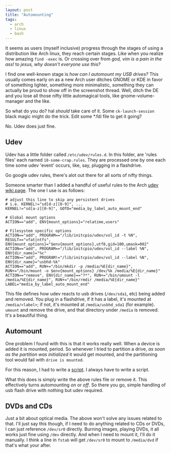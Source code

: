 ```yaml
---
layout: post
title: "Automounting"
tags:
  - arch
  - linux
  - bash
---
```


It seems as users (myself inclusive) progress through the stages of 
using a distribution like Arch linux, they reach certain stages.  Like 
when you realize how amazing `find -exec` is. Or crossing over from 
*god, vim is a pain in the ass!* to *jesus, why doesn't everyone use 
this?*

I find one well-known stage is *how can I automount my USB drives?* This 
usually comes early on as a new Arch user ditches GNOME or KDE in favor 
of something lighter, something more minimalistic, something they can 
actually be proud to show off in the screenshot thread. Well, ditch the 
DE and you lose all those nifty little automagical tools, like 
gnome-volume-manager and the like.

So what do you do? hal *should* take care of it. Some 
`ck-launch-session` black magic might do the trick. Edit some \*.fdi 
file to get it going?

No. Udev does just fine.

## Udev

Udev has a little folder called `/etc/udev/rules.d`. In this folder, are 
'rules files' each named `10-some-crap.rules`. They are processed one by 
one each time some udev 'event' occurs, like, say, plugging in a 
flashdrive.

<div class="well">
Go google udev rules, there's alot out there for all sorts of nifty 
things.
</div>

Someone smarter than I added a handful of useful rules to the Arch [udev 
wiki page][]. The one I use is as follows:

    # adjust this line to skip any persistent drives
    # i.e. KERNEL!="sd[d-z][0-9]", ...
    KERNEL!="sd[a-z][0-9]", GOTO="media_by_label_auto_mount_end"

    # Global mount options
    ACTION=="add", ENV{mount_options}="relatime,users"

    # Filesystem specific options
    ACTION=="add", PROGRAM=="/lib/initcpio/udev/vol_id -t %N", RESULT=="vfat|ntfs", ENV{mount_options}="$env{mount_options},utf8,gid=100,umask=002"
    ACTION=="add", PROGRAM=="/lib/initcpio/udev/vol_id --label %N", ENV{dir_name}="%c"
    ACTION=="add", PROGRAM!="/lib/initcpio/udev/vol_id --label %N", ENV{dir_name}="usbhd-%k"
    ACTION=="add", RUN+="/bin/mkdir -p /media/%E{dir_name}", RUN+="/bin/mount -o $env{mount_options} /dev/%k /media/%E{dir_name}"
    ACTION=="remove", ENV{dir_name}=="?*", RUN+="/bin/umount -l /media/%E{dir_name}", RUN+="/bin/rmdir /media/%E{dir_name}"
    LABEL="media_by_label_auto_mount_end"

This file defines how udev reacts to usb drives (`/dev/sda1`, etc) being 
added and removed. You plug in a flashdrive, if it has a label, it's 
mounted at `/media/<label>`; if not, it's mounted at `/media/usbhd_sda1` 
(for example). `umount` and remove the drive, and that directory under 
`/media` is removed. It's a beautiful thing.

## Automount

One problem I found with this is that it works really well. When a 
device is added it is mounted, period. So whenever I tried to partition 
a drive, *as soon as the partition was initialized* it would get 
mounted, and the partitioning tool would fail with `drive is mounted`.

For this reason, I had to write a [script][]. I always have to write a 
script.

What this does is simply write the above rules file or remove it.  This 
effectively turns automounting *on* or *off*. So there you go, simple 
handling of usb flash drive with nothing but udev required.

## DVDs and CDs

Just a bit about optical media. The above won't solve any issues related 
to that. I'll just say this though, if I need to do anything related to 
CDs or DVDs, I can just reference `/dev/sr0` directly. Burning images, 
playing DVDs, it all works just fine using `/dev` directly. And when I 
need to mount it, I'll do it manually. I think a line in `fstab` will 
get `/dev/sr0` to mount to `/media/dvd` if that's what your after.

[script]: http://github.com/pbrisbin/scripts/blob/master/automount "automount on github"
[udev wiki page]: http://wiki.archlinux.org/index.php/Udev "arch wiki"
